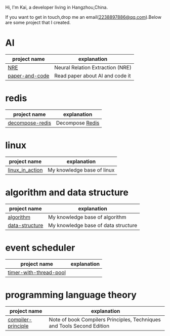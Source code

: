 Hi, I'm Kai, a developer living in Hangzhou,China.

If you want to get in touch,drop me an email(2238897886@qq.com).Below are some project that I created.

# AI

| project name                                                 | explanation                      |
| ------------------------------------------------------------ | -------------------------------- |
| [NRE](https://github.com/dengking/NRE)                       | Neural Relation Extraction (NRE) |
| [paper-and-code](https://github.com/dengking/paper-and-code) | Read paper about AI and code it  |



# redis

| project name                                                 | explanation                                         |
| ------------------------------------------------------------ | --------------------------------------------------- |
| [decompose-redis](https://dengking.github.io/decompose-redis/) | Decompose [Redis](https://github.com/antirez/redis) |



# linux

| project name                                                 | explanation                |
| ------------------------------------------------------------ | -------------------------- |
| [linux_in_action](https://github.com/dengking/linux_in_action) | My knowledge base of linux |




# algorithm and data structure 

| project name                                                 | explanation                         |
| ------------------------------------------------------------ | ----------------------------------- |
| [algorithm](https://github.com/dengking/algorithm)           | My knowledge base of algorithm      |
| [data-structure](https://dengking.github.io/compiler-principle/) | My knowledge base of data structure |



# event scheduler

| project name                                                 | explanation |
| ------------------------------------------------------------ | ----------- |
| [timer-with-thread-pool](https://github.com/dengking/timer-with-thread-pool) |             |



# programming language theory

| project name                                                 | explanation                                                  |
| ------------------------------------------------------------ | ------------------------------------------------------------ |
| [compiler-principle](https://dengking.github.io/compiler-principle/) | Note of book Compilers Principles, Techniques and Tools Second Edition |

